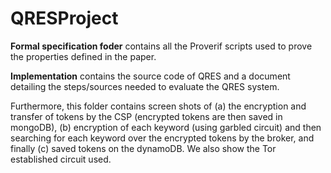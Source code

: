 # QRESProject

**Formal specification foder** contains all the Proverif scripts used to prove the properties defined in the paper.

**Implementation** contains the source code of QRES and a document detailing the steps/sources needed to evaluate the QRES system. 

Furthermore, this folder contains screen shots of (a) the encryption and transfer of tokens by the CSP (encrypted tokens are then saved in mongoDB), (b) encryption of each keyword (using garbled circuit) and then searching for each keyword over the encrypted tokens by the broker, and finally (c) saved tokens on the dynamoDB. We also show the Tor established circuit used.

